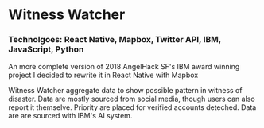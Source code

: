 # Witness Watcher
### Technolgoes: React Native, Mapbox, Twitter API, IBM, JavaScript, Python
An more complete version of 2018 AngelHack SF's IBM award winning project
I decided to rewrite it in React Native with Mapbox


Witness Watcher aggregate data to show possible pattern in witness of disaster.
Data are mostly sourced from social media, though users can also report it themselve.
Priority are placed for verified accounts deteched.
Data are are sourced with IBM's AI system.
